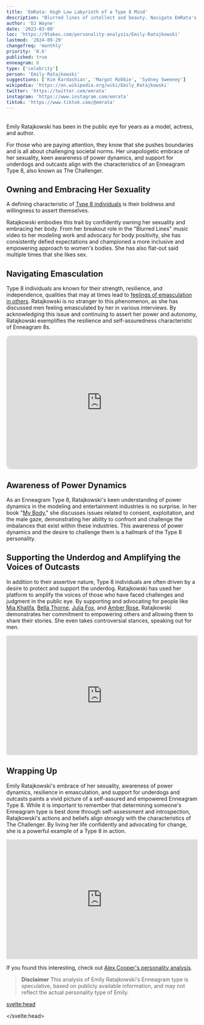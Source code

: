 ```yaml
---
title: 'EmRata: High Low Labyrinth of a Type 8 Mind'
description: "Blurred lines of intellect and beauty. Navigate EmRata's Type 8 mental landscape, where power meets vulnerability in her multifaceted pursuits."
author: 'DJ Wayne'
date: '2023-03-09'
loc: 'https://9takes.com/personality-analysis/Emily-Ratajkowski'
lastmod: '2024-09-29'
changefreq: 'monthly'
priority: '0.6'
published: true
enneagram: 8
type: ['celebrity']
person: 'Emily-Ratajkowski'
suggestions: ['Kim Kardashian', 'Margot Robbie', 'Sydney Sweeney']
wikipedia: 'https://en.wikipedia.org/wiki/Emily_Ratajkowski'
twitter: 'https://twitter.com/emrata'
instagram: 'https://www.instagram.com/emrata'
tiktok: 'https://www.tiktok.com/@emrata'
---
```


<script>
	import  PopCard  from "$lib/components/atoms/PopCard.svelte";
  import BlogPurpose from '$lib/components/blog/BlogPurpose.svelte'
</script>

<div
  style="display: flex;
    justify-content: center;
    margin: 1rem 0;
  "
>
  <PopCard
    image={`/types/8s/${'Emily-Ratajkowski'}.webp`}
    showIcon={false}
    enneagramType="8"
    displayText="Emily Ratajkowski"
    subtext=""
  />
</div>

<p class="firstLetter">Emily Ratajkowski has been in the public eye for years as a model, actress, and author.</p>

For those who are paying attention, they know that she pushes boundaries and is all about challenging societal norms. Her unapologetic embrace of her sexuality, keen awareness of power dynamics, and support for underdogs and outcasts align with the characteristics of an Enneagram Type 8, also known as The Challenger.

## Owning and Embracing Her Sexuality

A defining characteristic of [Type 8 individuals](/enneagram-corner/enneagram-type-8) is their boldness and willingness to assert themselves.

Ratajkowski embodies this trait by confidently owning her sexuality and embracing her body. From her breakout role in the "Blurred Lines" music video to her modeling work and advocacy for body positivity, she has consistently defied expectations and championed a more inclusive and empowering approach to women's bodies. She has also flat-out said multiple times that she likes sex.

## Navigating Emasculation

Type 8 individuals are known for their strength, resilience, and independence, qualities that may at times lead to <a class="external-link" target="_blank" rel="noopener" href="https://www.laineygossip.com/emily-ratajkowski-on-money-power-men-being-emasculated-by-confident-successful-women/73298">feelings of emasculation in others</a>. Ratajkowski is no stranger to this phenomenon, as she has discussed men feeling emasculated by her in various interviews. By acknowledging this issue and continuing to assert her power and autonomy, Ratajkowski exemplifies the resilience and self-assuredness characteristic of Enneagram 8s.

<div class="iframe-container">
<iframe style="border-radius:12px" src="https://open.spotify.com/embed/episode/3mh8E7aq3LpvyDmieHJHaR?utm_source=generator&t=2470543" title="Emily Ratajkowski talking about men feeling emasculated" width="100%" height="352" frameBorder="0" allowfullscreen="" allow="autoplay; clipboard-write; encrypted-media; fullscreen; picture-in-picture" loading="lazy"></iframe>
</div>

## Awareness of Power Dynamics

As an Enneagram Type 8, Ratajkowski's keen understanding of power dynamics in the modeling and entertainment industries is no surprise. In her book "<a class="external-link" target="_blank" rel="noopener noreferrer" href="https://us.macmillan.com/books/9781250817860/mybody">My Body</a>," she discusses issues related to consent, exploitation, and the male gaze, demonstrating her ability to confront and challenge the imbalances that exist within these industries. This awareness of power dynamics and the desire to challenge them is a hallmark of the Type 8 personality.

## Supporting the Underdog and Amplifying the Voices of Outcasts

In addition to their assertive nature, Type 8 individuals are often driven by a desire to protect and support the underdog. Ratajkowski has used her platform to amplify the voices of those who have faced challenges and judgment in the public eye. By supporting and advocating for people like <a class="external-link" target="_blank" rel="noopener noreferrer" href="https://www.youtube.com/watch?v=iJ-3BlGal5M&list=PLjY28yrdnk0qTW9xo517pRs6WFSw6h2xv&index=13" >Mia Khalifa</a>,
<a class="external-link" target="_blank" rel="noopener" href="https://www.youtube.com/watch?v=rPY26QNhJ0U&list=PLjY28yrdnk0qTW9xo517pRs6WFSw6h2xv&index=10" >Bella Thorne</a>,
<a class="external-link" target="_blank" rel="noopener" href="https://www.youtube.com/watch?v=YzHbK0tbMr0&list=PLjY28yrdnk0qTW9xo517pRs6WFSw6h2xv&index=16" >Julia Fox</a>, and <a class="external-link" target="_blank" rel="noopener noreferrer" href="https://www.youtube.com/watch?v=YtUpsNZfhfM&list=PLjY28yrdnk0qTW9xo517pRs6WFSw6h2xv&index=4" >Amber Rose</a>, Ratajkowski demonstrates her commitment to empowering others and allowing them to share their stories. She even takes controversial stances, speaking out for men.

<div class="iframe-container">
<iframe width="100%" height="315" loading="lazy" src="https://www.youtube.com/embed/YzHbK0tbMr0?clip=UgkxRv5kVF_HC7P0Din42aIrKdAUefVnxID8&amp;clipt=EPrHEBi72hM" title="Emily Ratajkowski talking about how men are not doing well" frameborder="0" allow="accelerometer; autoplay; clipboard-write; encrypted-media; gyroscope; picture-in-picture; web-share" allowfullscreen></iframe>
</div>

## Wrapping Up

Emily Ratajkowski's embrace of her sexuality, awareness of power dynamics, resilience in emasculation, and support for underdogs and outcasts paints a vivid picture of a self-assured and empowered Enneagram Type 8. While it is important to remember that determining someone's Enneagram type is best done through self-assessment and introspection, Ratajkowski's actions and beliefs align strongly with the characteristics of The Challenger. By living her life confidently and advocating for change, she is a powerful example of a Type 8 in action.

<div class="iframe-container">
<iframe width="100%" height="315" loading="lazy" src="https://www.youtube.com/embed/imazLCAMojQ?clip=UgkxKgXTXeh070ACyd5fRX2r_XbXeNJ8E0ok&amp;clipt=EM61BxiniQk" title="Emily is a peak 8" frameborder="0" allow="accelerometer; autoplay; clipboard-write; encrypted-media; gyroscope; picture-in-picture; web-share" allowfullscreen></iframe>
</div>

If you found this interesting, check out <a href="/personality-analysis/Alex-Cooper">Alex Cooper's personality analysis</a>.

> **Disclaimer** This analysis of Emily Ratajkowski's Enneagram type is speculative, based on publicly available information, and may not reflect the actual personality type of Emily.

<svelte:head>

<script type="application/ld+json">
  {
  "@context": "http://schema.org",
  "@type": "Article",
  "articleBody": "",
  "articleSection": "celebrity",
  "creator": {
        "@type": "Person",
        "name": "DJ Wayne",
        "sameAs": ["https://www.instagram.com/djwayne3/", "https://www.youtube.com/@djwayne3", "https://www.linkedin.com/in/davidtwayne/", "https://twitter.com/djwayne3"
        ]
      },
  "author": {
    "@type": "Person",
    "name": "DJ Wayne",
    "sameAs": ["https://www.instagram.com/djwayne3/", "https://www.youtube.com/@djwayne3", "https://www.linkedin.com/in/davidtwayne/", "https://twitter.com/djwayne3"
        ]
  },
  "dateModified": {
    "@type": "Date",
    "@value": "2024-09-29"
  },
  "datePublished": {
    "@type": "Date",
    "@value": "2023-03-09"
  },
  "description": "",
  "headline": "Emily Ratajkowski Enneagram Type 8",
  "image": {
    "@type": "ImageObject",
    "height": 800,
    "url": "https://9takes.com/types/8s/Emily-Ratajkowski.webp",
    "width": 1200
  },
  "keywords": [
    "Emily Ratajkowski",
    "Enneagram",
    "Type 8",
    "Challenger"
  ],
  "mainEntityOfPage": {
    "@id": "https://9takes.com/personality-analysis/Emily-Ratajkowski",
    "@type": "WebPage"
  },
  "mentions": {
    "@type": "Person",
    "description": "Emily O'Hara Ratajkowski is an American model and actress. Born in London and raised in San Diego, Ratajkowski first appeared on the cover of the March 2012 issue of the erotic magazine treats!, which led to her appearing in two music videos – Robin Thicke’s 'Blurred Lines' (the number-one song of 2013 in several countries) and Maroon 5's 'Love Somebody'.",
    "name": "Emily Ratajkowski",
    "sameAs": ["https://www.instagram.com/emrata/", "https://twitter.com/emrata", "https://en.wikipedia.org/wiki/Emily-Ratajkowski", "https://people.com/tag/emily-ratajkowski/"]
  },
  "publisher": {
        "@type": "Organization",
        "sameAs": ["https://www.instagram.com/9takesdotcom/", "https://twitter.com/9takesdotcom"],
        "logo": {
          "@type": "ImageObject",
          "url": "https://9takes.com/brand/aero.png"
        },
        "name": "9takes"
      }
}
</script>

</svelte:head>
